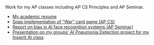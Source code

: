 
Work for my AP classes including AP CS Principles and AP Seminar.

- [My academic resume](https://github.com/michaeltm365/Misc/blob/main/Real%20Links_%20MM%20Academic%20Resume%20Revised.docx.pdf)
- [Snap implementation of "War" card game (AP CS)](https://snap.berkeley.edu/project?user=mm31985&project=AP%20Create%20Task)
- [Report on bias in AI face recognition systems (AP Seminar)](https://github.com/michaeltm365/AP/blob/main/Michael%20Murphy%20Real%20IRR%20(2).pdf)
- [Presentation on my groups' AI Pneumonia Detection project for my Inspirit AI class](https://github.com/michaeltm365/Misc/blob/main/Github%20Copy%20of%20Pneumonia%20Detection%20w_%20Ryan.pdf)
